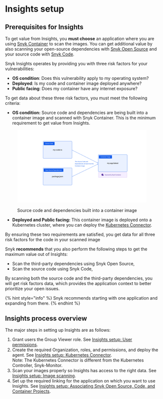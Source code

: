 # Insights setup

## Prerequisites for Insights

To get value from Insights, you **must choose** an application where you are using [Snyk Container](../../../scan-application-code/snyk-container/) to scan the images. You can get additional value by also scanning your open-source dependencies with [Snyk Open Source](../../../scan-application-code/snyk-open-source/) and your source code with [Snyk Code](../../../scan-application-code/snyk-code/).

Snyk Insights operates by providing you with three risk factors for your vulnerabilities:&#x20;

* **OS condition**: Does this vulnerability apply to my operating system?
* **Deployed**: Is my code and container image deployed anywhere?
* **Public facing**: Does my container have any internet exposure?

To get data about these three risk factors, you must meet the following criteria:

* **OS condition:** Source code and dependencies are being built into a container image and scanned with Snyk Container. This is the minimum requirement to get value from Insights.

<figure><img src="../../../.gitbook/assets/Example OS condition.png" alt="Source code and dependencies built into a container image"><figcaption><p>Source code and dependencies built into a container image</p></figcaption></figure>

* **Deployed and Public facing:** This container image is deployed onto a Kubernetes cluster, where you can deploy the [Kubernetes Connector](insights-setup-kubernetes-connector.md).

By ensuring these two requirements are satisfied, you get data for all three risk factors for the code in your scanned image

Snyk **recommends** that you also perform the following steps to get the maximum value out of Insights:

* Scan the third-party dependencies using Snyk Open Source,
* Scan the source code using Snyk Code,

By scanning both the source code and the third-party dependencies, you will get risk factors data, which provides the application context to better prioritize your open issues.

{% hint style="info" %}
Snyk recommends starting with one application and expanding from there.
{% endhint %}

## Insights process overview

The major steps in setting up Insights are as follows:

1. Grant users the Group Viewer role. See [Insights setup: User permissions](insights-setup-user-permissions.md).
2. Create the required Organization, roles, and permissions, and deploy the agent. See [Insights setup: Kubernetes Connector](insights-setup-kubernetes-connector.md).\
   &#x20;Note: The Kubernetes Connector is different from the Kubernetes Controller, Snyk-Monitor.
3. Scan your images properly so Insights has access to the right data. See [Insights setup: Image scanning](insights-setup-image-scanning.md).
4. Set up the required linking for the application on which you want to use Insights. See [Insights setup: Associating Snyk Open Source, Code, and Container Projects](insights-setup-associating-snyk-open-source-code-and-container-projects.md).



